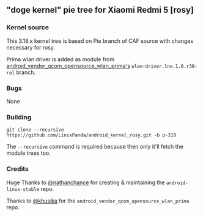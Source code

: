 ## "doge kernel" pie tree for Xiaomi Redmi 5 [rosy]

### Kernel source
This 3.18.x kernel tree is based on Pie branch of CAF source with changes necessary for rosy.

Prima wlan driver is added as module from [android_vendor_qcom_opensource_wlan_prima's](https://github.com/khusika/android_vendor_qcom_opensource_wlan_prima) `wlan-driver.lnx.1.0.r30-rel` branch.

### Bugs
None

### Building
`git clone --recursive https://github.com/LinuxPanda/android_kernel_rosy.git -b p-318`

The `--recursive` command is required because then only it'll fetch the module trees too.

### Credits
Huge Thanks to [@nathanchance](https://github.com/nathanchance) for creating & maintaining the `android-linux-stable` repo.

Thanks to [@khusika](https://github.com/khusika) for the `android_vendor_qcom_opensource_wlan_prima` repo.
